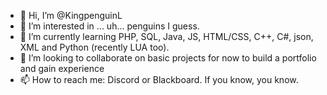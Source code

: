 - 👋 Hi, I’m @KingpenguinL
- 👀 I’m interested in ... uh... penguins I guess.
- 🌱 I’m currently learning PHP, SQL, Java, JS, HTML/CSS, C++, C#, json, XML and Python (recently LUA too).
- 💞️ I’m looking to collaborate on basic projects for now to build a portfolio and gain experience
- 📫 How to reach me: Discord or Blackboard. If you know, you know.

<!---
KingpenguinL/KingpenguinL is a ✨ special ✨ repository because its `README.md` (this file) appears on your GitHub profile.
You can click the Preview link to take a look at your changes.
--->
